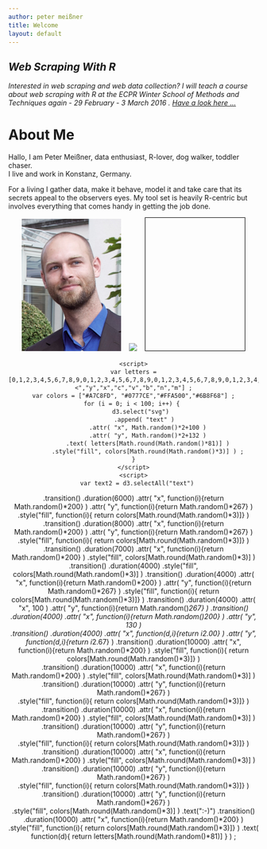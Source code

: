 ```yaml
---
author: peter meißner
title: Welcome
layout: default
---
```




## *Web Scraping With R*

*Interested in web scraping and web data collection? I will teach a course about web scraping with R at the ECPR Winter School of Methods and Techniques again - 29 February - 3 March 2016 . [Have a look here ...](http://www.ecpr.eu/Events/EventDetails.aspx?EventID=103)*


# About Me

Hallo, I am Peter Meißner, data enthusiast, R-lover, dog walker, toddler chaser. <br>
I live and work in Konstanz, Germany.

For a living I gather data, make it behave, model it and take care that its secrets appeal to the observers eyes. My tool set is heavily R-centric but involves everything that comes handy in getting the job done.


<div style="text-align:center;">

<img width="200" src="images/peter_meissner_ecpr.jpg">&nbsp;&nbsp;&nbsp;
<img src="https://maps.googleapis.com/maps/api/staticmap?center=50.368608, 11&zoom=4&size=200x267&maptype=terrain&markers=color:blue%7Clabel:Konstanz%7CKonstanz&style=feature:road|visibility:off&style=feature:landscape|visibility:off&style=feature:poi|visibility:off">&nbsp;&nbsp;&nbsp;
<svg width="200" height="267" style="border: solid 1px black"></svg>

<script src="javascripts/d3.min.js"></script>
    <script>
    var letters = [0,1,2,3,4,5,6,7,8,9,0,1,2,3,4,5,6,7,8,9,0,1,2,3,4,5,6,7,8,9,0,1,2,3,4,5,6,7,8,9,0,1,2,3,4,5,6,7,8,9,"q","w","e","r","t","z","u","i","o","p","ü","ä","a","s","d","f","g","h","j","k","l","ö","ä","<","y","x","c","v","b","n","m"] ;
    var colors = ["#A7C8FD", "#0777CE","#FFA500","#6B8F68"] ;
    for (i = 0; i < 100; i++) { 
        d3.select("svg")
          .append( "text" )
            .attr( "x", Math.random()*2+100 )
            .attr( "y", Math.random()*2+132 )
            .text( letters[Math.round(Math.random()*81)] )
            .style("fill", colors[Math.round(Math.random()*3)] ) ;
    }
    </script>
    <script>
      var text2 = d3.selectAll("text")
.transition()
        .duration(6000)
        .attr( "x", function(i){return Math.random()*200} )
        .attr( "y", function(i){return Math.random()*267} )
        .style("fill", function(i){ return colors[Math.round(Math.random()*3)]} ) 
.transition()
        .duration(8000)
        .attr( "x", function(i){return Math.random()*200} )
        .attr( "y", function(i){return Math.random()*267} )
        .style("fill", function(i){ return colors[Math.round(Math.random()*3)]} ) 
.transition()
        .duration(7000)
        .attr( "x", function(i){return Math.random()*200} )
        .style("fill", colors[Math.round(Math.random()*3)] ) 
.transition()
        .duration(4000)
        .style("fill", colors[Math.round(Math.random()*3)] ) 
.transition()
        .duration(4000)
        .attr( "x", function(i){return Math.random()*200} )
        .attr( "y", function(i){return Math.random()*267} ) 
        .style("fill", function(i){ return colors[Math.round(Math.random()*3)]} ) 
.transition()
        .duration(4000)
        .attr( "x", 100 )
        .attr( "y", function(i){return Math.random()*267} ) 
.transition()
        .duration(4000)
        .attr( "x", function(i){return Math.random()*200} )
        .attr( "y", 130 )         
.transition()
        .duration(4000)
        .attr( "x", function(d,i){return i*2.00} )
        .attr( "y", function(d,i){return i*2.67} ) 
.transition()
        .duration(10000)
        .attr( "x", function(i){return Math.random()*200} )
        .style("fill", function(i){ return colors[Math.round(Math.random()*3)]} )  
.transition()
        .duration(10000)
        .attr( "x", function(i){return Math.random()*200} )
        .style("fill", colors[Math.round(Math.random()*3)] ) 
.transition()
        .duration(10000)
        .attr( "y", function(i){return Math.random()*267} )         
        .style("fill", function(i){ return colors[Math.round(Math.random()*3)]} ) 
.transition()
        .duration(10000)
        .attr( "x", function(i){return Math.random()*200} )
        .style("fill", colors[Math.round(Math.random()*3)] ) 
.transition()
        .duration(10000)
        .attr( "y", function(i){return Math.random()*267} )         
        .style("fill", function(i){ return colors[Math.round(Math.random()*3)]} ) 
.transition()
        .duration(10000)
        .attr( "x", function(i){return Math.random()*200} )
        .style("fill", colors[Math.round(Math.random()*3)] ) 
.transition()
        .duration(10000)
        .attr( "y", function(i){return Math.random()*267} )         
        .style("fill", function(i){ return colors[Math.round(Math.random()*3)]} ) 
        .transition()
        .duration(10000)
        .attr( "y", function(i){return Math.random()*267} )         
        .style("fill", colors[Math.round(Math.random()*3)] ) 
        .text(":-)")
.transition()
        .duration(10000)
        .attr( "x", function(i){return Math.random()*200} )
        .style("fill", function(i){ return colors[Math.round(Math.random()*3)]} ) 
        .text( function(d){  return letters[Math.round(Math.random()*81)] } )
        ;
    </script>


</div>


